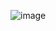 ![image](https://github.com/AdmirAhm/Ekstruzija/assets/116152467/13ca19e9-140e-443f-86a1-a8ff58661f5e)
